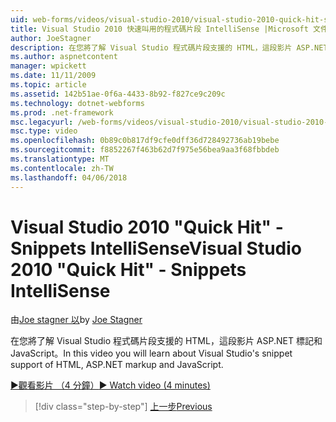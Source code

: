 ```yaml
---
uid: web-forms/videos/visual-studio-2010/visual-studio-2010-quick-hit-snippets-intellisense
title: Visual Studio 2010 快速叫用的程式碼片段 IntelliSense |Microsoft 文件
author: JoeStagner
description: 在您將了解 Visual Studio 程式碼片段支援的 HTML，這段影片 ASP.NET 標記和 JavaScript。
ms.author: aspnetcontent
manager: wpickett
ms.date: 11/11/2009
ms.topic: article
ms.assetid: 142b51ae-0f6a-4433-8b92-f827ce9c209c
ms.technology: dotnet-webforms
ms.prod: .net-framework
msc.legacyurl: /web-forms/videos/visual-studio-2010/visual-studio-2010-quick-hit-snippets-intellisense
msc.type: video
ms.openlocfilehash: 0b89c0b817df9cfe0dff36d728492736ab19bebe
ms.sourcegitcommit: f8852267f463b62d7f975e56bea9aa3f68fbbdeb
ms.translationtype: MT
ms.contentlocale: zh-TW
ms.lasthandoff: 04/06/2018
---
```

<a name="visual-studio-2010-quick-hit---snippets-intellisense"></a><span data-ttu-id="aba7b-103">Visual Studio 2010 "Quick Hit" - Snippets IntelliSense</span><span class="sxs-lookup"><span data-stu-id="aba7b-103">Visual Studio 2010 "Quick Hit" - Snippets IntelliSense</span></span>
====================
<span data-ttu-id="aba7b-104">由[Joe stagner 以](https://github.com/JoeStagner)</span><span class="sxs-lookup"><span data-stu-id="aba7b-104">by [Joe Stagner](https://github.com/JoeStagner)</span></span>

<span data-ttu-id="aba7b-105">在您將了解 Visual Studio 程式碼片段支援的 HTML，這段影片 ASP.NET 標記和 JavaScript。</span><span class="sxs-lookup"><span data-stu-id="aba7b-105">In this video you will learn about Visual Studio's snippet support of HTML, ASP.NET markup and JavaScript.</span></span>

[<span data-ttu-id="aba7b-106">&#9654;觀看影片 （4 分鐘）</span><span class="sxs-lookup"><span data-stu-id="aba7b-106">&#9654; Watch video (4 minutes)</span></span>](https://channel9.msdn.com/Blogs/ASP-NET-Site-Videos/visual-studio-2010-quick-hit-snippets-intellisense)

> [!div class="step-by-step"]
> [<span data-ttu-id="aba7b-107">上一步</span><span class="sxs-lookup"><span data-stu-id="aba7b-107">Previous</span></span>](visual-studio-2010-quick-hit-websites-instead-of-web-projects.md)
